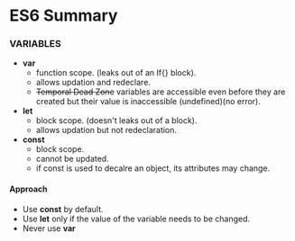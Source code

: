 # ES6 Summary

### VARIABLES
- **var**
  - function scope. (leaks out of an If{} block).
  - allows updation and redeclare.
  - ~~Temporal Dead Zone~~ variables are accessible even before they are created but their value is inaccessible (undefined)(no error).
- **let**
  - block scope. (doesn't leaks out of a block).
  - allows updation but not redeclaration.
- **const**
  - block scope.
  - cannot be updated.
  - if const is used to decalre an object, its attributes may change.


#### Approach
  - Use **const** by default.
  - Use **let** only if the value of the variable needs to be changed.
  - Never use **var**
